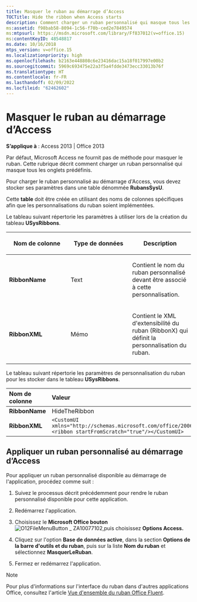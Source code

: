 ```yaml
---
title: Masquer le ruban au démarrage d’Access
TOCTitle: Hide the ribbon when Access starts
description: Comment charger un ruban personnalisé qui masque tous les onglets prédéfinis dans Access 2013.
ms:assetid: f98bab58-8094-1c56-f70b-ced2e7849574
ms:mtpsurl: https://msdn.microsoft.com/library/Ff837012(v=office.15)
ms:contentKeyID: 48548817
ms.date: 10/16/2018
mtps_version: v=office.15
ms.localizationpriority: high
ms.openlocfilehash: b2163e448808c6e23416dac15a18f017997e00b2
ms.sourcegitcommit: 5969c693475e22a3f5a4fdde3473ecc33013b76f
ms.translationtype: HT
ms.contentlocale: fr-FR
ms.lasthandoff: 02/09/2022
ms.locfileid: "62462602"
---
```

# <a name="hide-the-ribbon-when-access-starts"></a>Masquer le ruban au démarrage d’Access

**S’applique à** : Access 2013 | Office 2013

Par défaut, Microsoft Access ne fournit pas de méthode pour masquer le ruban. Cette rubrique décrit comment charger un ruban personnalisé qui masque tous les onglets prédéfinis.

Pour charger le ruban personnalisé au démarrage d'Access, vous devez stocker ses paramètres dans une table dénommée **RubansSysU**.

Cette **table** doit être créée en utilisant des noms de colonnes spécifiques afin que les personnalisations du ruban soient implémentées. 

Le tableau suivant répertorie les paramètres à utiliser lors de la création du tableau **USysRibbons**.

<table>
<colgroup>
<col style="width: 33%" />
<col style="width: 33%" />
<col style="width: 33%" />
</colgroup>
<thead>
<tr class="header">
<th><p>Nom de colonne</p></th>
<th><p>Type de données</p></th>
<th><p>Description</p></th>
</tr>
</thead>
<tbody>
<tr class="odd">
<td><p><strong>RibbonName</strong></p></td>
<td><p>Text</p></td>
<td><p>Contient le nom du ruban personnalisé devant être associé à cette personnalisation.</p></td>
</tr>
<tr class="even">
<td><p><strong>RibbonXML</strong></p></td>
<td><p>Mémo</p></td>
<td><p>Contient le XML d'extensibilité du ruban (RibbonX) qui définit la personnalisation du ruban.</p></td>
</tr>
</tbody>
</table>


Le tableau suivant répertorie les paramètres de personnalisation du ruban pour les stocker dans le tableau **USysRibbons**.

|Nom de colonne|Valeur|
|:----------|:----|
|**RibbonName**|HideTheRibbon|
|**RibbonXML**|`<CustomUI xmlns="http://schemas.microsoft.com/office/2006/01/CustomUI"> <ribbon startFromScratch="true"/></CustomUI>`|


## <a name="apply-a-custom-ribbon-when-access-starts"></a>Appliquer un ruban personnalisé au démarrage d’Access

Pour appliquer un ruban personnalisé disponible au démarrage de l'application, procédez comme suit :

1.  Suivez le processus décrit précédemment pour rendre le ruban personnalisé disponible pour cette application.

2.  Redémarrez l'application.

3.  Choisissez le **Microsoft Office bouton**![O12FileMenuButton \_ ZA10077102,](media/access-file-menu-button.gif "O12FileMenuButton_ZA10077102")puis choisissez **Options Access.**

4.  Cliquez sur l'option **Base de données active**, dans la section **Options de la barre d'outils et du ruban**, puis sur la liste **Nom du ruban** et sélectionnez **MasquerLeRuban**.

5.  Fermez er redémarrez l'application.

> [!NOTE]
> Pour plus d'informations sur l'interface du ruban dans d'autres applications Office, consultez l'article [Vue d'ensemble du ruban Office Fluent](https://docs.microsoft.com/office/vba/Library-Reference/Concepts/overview-of-the-office-fluent-ribbon).


